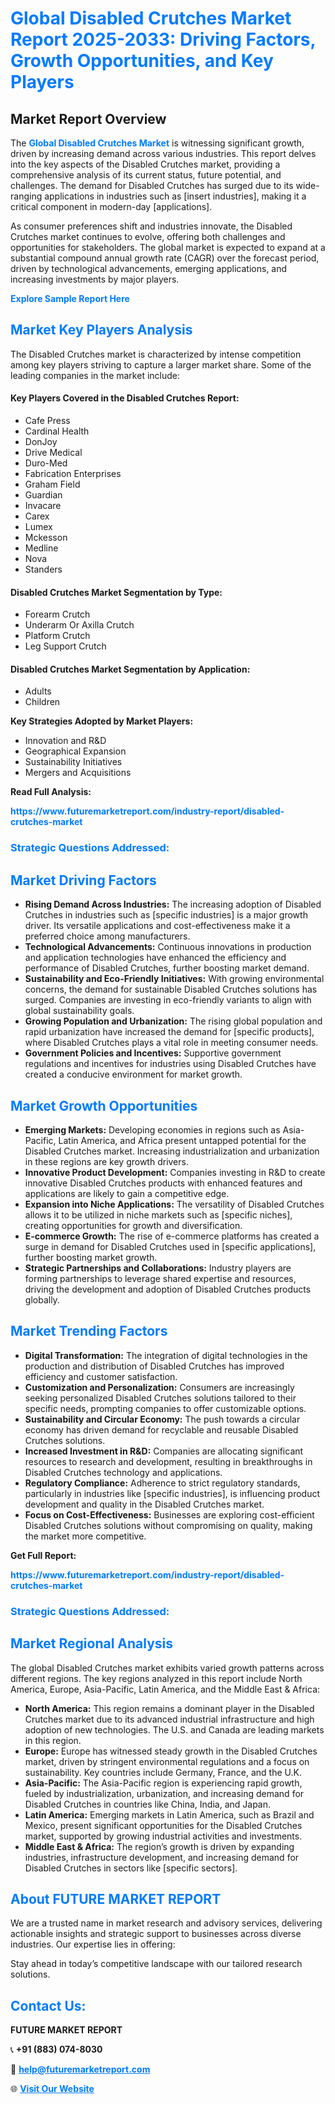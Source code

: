 <h1 style="color: #007BFF;">Global Disabled Crutches Market Report 2025-2033: Driving Factors, Growth Opportunities, and Key Players</h1>

<section id="overview">
<h2>Market Report Overview</h2>
<p>The <a href="https://www.futuremarketreport.com/industry-report/disabled-crutches-market" style="color: #007BFF; text-decoration: none;"><strong>Global Disabled Crutches Market</strong></a> is witnessing significant growth, driven by increasing demand across various industries. This report delves into the key aspects of the Disabled Crutches market, providing a comprehensive analysis of its current status, future potential, and challenges. The demand for Disabled Crutches has surged due to its wide-ranging applications in industries such as [insert industries], making it a critical component in modern-day [applications].</p>
<p>As consumer preferences shift and industries innovate, the Disabled Crutches market continues to evolve, offering both challenges and opportunities for stakeholders. The global market is expected to expand at a substantial compound annual growth rate (CAGR) over the forecast period, driven by technological advancements, emerging applications, and increasing investments by major players.</p>
</section>

<section id="overview">
<p><a href="https://www.futuremarketreport.com/request-sample/reportId=85524" style="color: #007BFF; text-decoration: none;"><strong>Explore Sample Report Here</strong></a></p>
</section>

<section id="key-players">
<h2 style="color: #007BFF;">Market Key Players Analysis</h2>
<p>The Disabled Crutches market is characterized by intense competition among key players striving to capture a larger market share. Some of the leading companies in the market include:</p>
<h4>Key Players Covered in the Disabled Crutches Report:</h4>
<ul><li>Cafe Press</li><li>Cardinal Health</li><li>DonJoy</li><li>Drive Medical</li><li>Duro-Med</li><li>Fabrication Enterprises</li><li>Graham Field</li><li>Guardian</li><li>Invacare</li><li>Carex</li><li>Lumex</li><li>Mckesson</li><li>Medline</li><li>Nova</li><li>Standers</li></ul>
<h4>Disabled Crutches Market Segmentation by Type:</h4>
<ul><li>Forearm Crutch</li><li>Underarm Or Axilla Crutch</li><li>Platform Crutch</li><li>Leg Support Crutch</li></ul>

<h4>Disabled Crutches Market Segmentation by Application:</h4>
<ul><li>Adults</li><li>Children</li></ul>
<p><strong>Key Strategies Adopted by Market Players:</strong></p>
<ul>
<li>Innovation and R&D</li>
<li>Geographical Expansion</li>
<li>Sustainability Initiatives</li>
<li>Mergers and Acquisitions</li>
</ul>
</section>

<section>
<p><strong>Read Full Analysis: </strong></p><a href="https://www.futuremarketreport.com/industry-report/disabled-crutches-market" style="color: #007BFF; text-decoration: none;"><strong>https://www.futuremarketreport.com/industry-report/disabled-crutches-market</strong></a>
<h3 style="color: #007BFF;">Strategic Questions Addressed:</h3>
</section>

<section id="driving-factors">
<h2 style="color: #007BFF;">Market Driving Factors</h2>
<ul>
<li><strong>Rising Demand Across Industries:</strong> The increasing adoption of Disabled Crutches in industries such as [specific industries] is a major growth driver. Its versatile applications and cost-effectiveness make it a preferred choice among manufacturers.</li>
<li><strong>Technological Advancements:</strong> Continuous innovations in production and application technologies have enhanced the efficiency and performance of Disabled Crutches, further boosting market demand.</li>
<li><strong>Sustainability and Eco-Friendly Initiatives:</strong> With growing environmental concerns, the demand for sustainable Disabled Crutches solutions has surged. Companies are investing in eco-friendly variants to align with global sustainability goals.</li>
<li><strong>Growing Population and Urbanization:</strong> The rising global population and rapid urbanization have increased the demand for [specific products], where Disabled Crutches plays a vital role in meeting consumer needs.</li>
<li><strong>Government Policies and Incentives:</strong> Supportive government regulations and incentives for industries using Disabled Crutches have created a conducive environment for market growth.</li>
</ul>
</section>

<section id="growth-opportunities">
<h2 style="color: #007BFF;">Market Growth Opportunities</h2>
<ul>
<li><strong>Emerging Markets:</strong> Developing economies in regions such as Asia-Pacific, Latin America, and Africa present untapped potential for the Disabled Crutches market. Increasing industrialization and urbanization in these regions are key growth drivers.</li>
<li><strong>Innovative Product Development:</strong> Companies investing in R&D to create innovative Disabled Crutches products with enhanced features and applications are likely to gain a competitive edge.</li>
<li><strong>Expansion into Niche Applications:</strong> The versatility of Disabled Crutches allows it to be utilized in niche markets such as [specific niches], creating opportunities for growth and diversification.</li>
<li><strong>E-commerce Growth:</strong> The rise of e-commerce platforms has created a surge in demand for Disabled Crutches used in [specific applications], further boosting market growth.</li>
<li><strong>Strategic Partnerships and Collaborations:</strong> Industry players are forming partnerships to leverage shared expertise and resources, driving the development and adoption of Disabled Crutches products globally.</li>
</ul>
</section>

<section id="trending-factors">
<h2 style="color: #007BFF;">Market Trending Factors</h2>
<ul>
<li><strong>Digital Transformation:</strong> The integration of digital technologies in the production and distribution of Disabled Crutches has improved efficiency and customer satisfaction.</li>
<li><strong>Customization and Personalization:</strong> Consumers are increasingly seeking personalized Disabled Crutches solutions tailored to their specific needs, prompting companies to offer customizable options.</li>
<li><strong>Sustainability and Circular Economy:</strong> The push towards a circular economy has driven demand for recyclable and reusable Disabled Crutches solutions.</li>
<li><strong>Increased Investment in R&D:</strong> Companies are allocating significant resources to research and development, resulting in breakthroughs in Disabled Crutches technology and applications.</li>
<li><strong>Regulatory Compliance:</strong> Adherence to strict regulatory standards, particularly in industries like [specific industries], is influencing product development and quality in the Disabled Crutches market.</li>
<li><strong>Focus on Cost-Effectiveness:</strong> Businesses are exploring cost-efficient Disabled Crutches solutions without compromising on quality, making the market more competitive.</li>
</ul>
</section>

<section>
<p><strong>Get Full Report: </strong></p><a href="https://www.futuremarketreport.com/industry-report/disabled-crutches-market" style="color: #007BFF; text-decoration: none;"><strong>https://www.futuremarketreport.com/industry-report/disabled-crutches-market</strong></a>
<h3 style="color: #007BFF;">Strategic Questions Addressed:</h3>
</section>


<section id="regional-analysis">
<h2 style="color: #007BFF;">Market Regional Analysis</h2>
<p>The global Disabled Crutches market exhibits varied growth patterns across different regions. The key regions analyzed in this report include North America, Europe, Asia-Pacific, Latin America, and the Middle East & Africa:</p>
<ul>
<li><strong>North America:</strong> This region remains a dominant player in the Disabled Crutches market due to its advanced industrial infrastructure and high adoption of new technologies. The U.S. and Canada are leading markets in this region.</li>
<li><strong>Europe:</strong> Europe has witnessed steady growth in the Disabled Crutches market, driven by stringent environmental regulations and a focus on sustainability. Key countries include Germany, France, and the U.K.</li>
<li><strong>Asia-Pacific:</strong> The Asia-Pacific region is experiencing rapid growth, fueled by industrialization, urbanization, and increasing demand for Disabled Crutches in countries like China, India, and Japan.</li>
<li><strong>Latin America:</strong> Emerging markets in Latin America, such as Brazil and Mexico, present significant opportunities for the Disabled Crutches market, supported by growing industrial activities and investments.</li>
<li><strong>Middle East & Africa:</strong> The region’s growth is driven by expanding industries, infrastructure development, and increasing demand for Disabled Crutches in sectors like [specific sectors].</li>
</ul>
</section>

<footer>
<h2 style="color: #007BFF;">About FUTURE MARKET REPORT</h2>
<p>We are a trusted name in market research and advisory services, delivering actionable insights and strategic support to businesses across diverse industries. Our expertise lies in offering:</p>

<p>Stay ahead in today’s competitive landscape with our tailored research solutions.</p>

<h2 style="color: #007BFF;">Contact Us:</h2>
<p><strong>FUTURE MARKET REPORT</strong></p>
<p>📞 <strong>+91 (883) 074-8030</strong></p>
<p>📧 <strong><a href="mailto:help@futuremarketreport.com" style="color: #007BFF;">help@futuremarketreport.com</a></strong></p>
<p>🌐 <strong><a href="https://www.futuremarketreport.com/" style="color: #007BFF;">Visit Our Website</a></strong></p>
</footer>